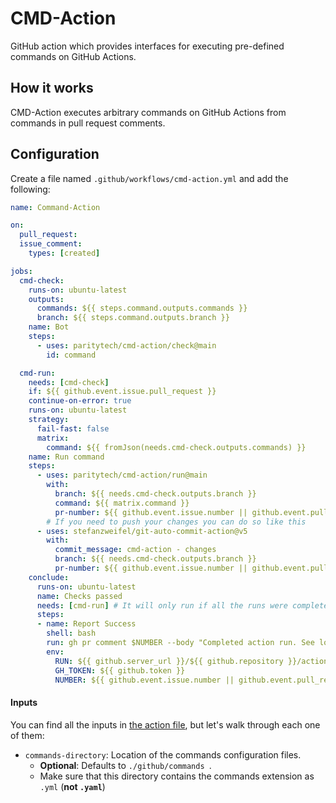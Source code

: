 # CMD-Action

GitHub action which provides interfaces for executing pre-defined commands on GitHub Actions.

## How it works
CMD-Action executes arbitrary commands on GitHub Actions from commands in pull request comments.

## Configuration
Create a file named `.github/workflows/cmd-action.yml` and add the following:
```yaml
name: Command-Action

on:
  pull_request:
  issue_comment:
    types: [created]

jobs:
  cmd-check:
    runs-on: ubuntu-latest
    outputs:
      commands: ${{ steps.command.outputs.commands }}
      branch: ${{ steps.command.outputs.branch }}
    name: Bot
    steps:
      - uses: paritytech/cmd-action/check@main
        id: command

  cmd-run:
    needs: [cmd-check]
    if: ${{ github.event.issue.pull_request }}
    continue-on-error: true
    runs-on: ubuntu-latest
    strategy:
      fail-fast: false
      matrix:
        command: ${{ fromJson(needs.cmd-check.outputs.commands) }}
    name: Run command
    steps:
      - uses: paritytech/cmd-action/run@main
        with:
          branch: ${{ needs.cmd-check.outputs.branch }}
          command: ${{ matrix.command }}
          pr-number: ${{ github.event.issue.number || github.event.pull_request.number }}
        # If you need to push your changes you can do so like this
      - uses: stefanzweifel/git-auto-commit-action@v5
        with:
          commit_message: cmd-action - changes
          branch: ${{ needs.cmd-check.outputs.branch }}
          pr-number: ${{ github.event.issue.number || github.event.pull_request.number }}
    conclude:
      runs-on: ubuntu-latest
      name: Checks passed
      needs: [cmd-run] # It will only run if all the runs were completed
      steps:
      - name: Report Success
        shell: bash
        run: gh pr comment $NUMBER --body "Completed action run. See logs <a href=\"$RUN\">here</a>."
        env:
          RUN: ${{ github.server_url }}/${{ github.repository }}/actions/runs/${{ github.run_id }}
          GH_TOKEN: ${{ github.token }}
          NUMBER: ${{ github.event.issue.number || github.event.pull_request.number }}
```

#### Inputs
You can find all the inputs in [the action file](./action.yml), but let's walk through each one of them:
- `commands-directory`: Location of the commands configuration files.
	- **Optional**: Defaults to `./github/commands `.
	- Make sure that this directory contains the commands extension as `.yml` (**not `.yaml`**)
